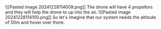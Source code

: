 ![[Pasted image 20241228114009.png]]
The drone will have 4 propellors and they will help the drone to up into the air.
![[Pasted image 20241228114100.png]]
So let's imagine that our system needs the altitude of 50m and hover over there.
